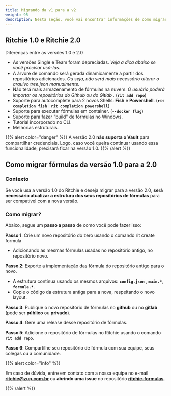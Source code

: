 ```yaml
---
title: Migrando da v1 para a v2
weight: 95
description: Nesta seção, você vai encontrar informações de como migrar de versão no Ritchie. 
---
```


## **Ritchie 1.0 e Ritchie 2.0**

Diferenças entre as versões 1.0 e 2.0

* As versões Single e Team foram depreciadas. _Veja a dica abaixo se você precisar usá-las._
* A árvore de comando será gerada dinamicamente a partir dos repositórios adicionados. _Ou seja, não será mais necessário alterar o arquivo tree.json manualmente._
* Não terá mais armazenamento de fórmulas na nuvem. _O usuário poderá importar os repositórios do Github ou do Gitlab ._ (**`rit add repo`**) 
* Suporte para autocomplete para 2 novos Shells: **Fish** e **Powershell**. (**`rit completion fish`** | **`rit completion powershell`**)
* Suporte para executar fórmulas em container. (**`--docker flag`**)
* Suporte para fazer "build" de fórmulas no Windows.
* Tutorial incorporado no CLI.
* Melhorias estruturais.

{{% alert color="danger" %}}
A versão 2.0 **não suporta o Vault** para compartilhar credenciais. Logo, caso você queira continuar usando essa funcionalidade, precisará ficar na versão 1.0.
{{% /alert %}}

## **Como migrar fórmulas da versão 1.0 para a 2.0**

### **Contexto**

Se você usa a versão 1.0 do Ritchie e deseja migrar para a versão 2.0, **será necessário atualizar a estrutura dos seus repositórios de fórmulas** para ser compatível com a nova versão.

### **Como migrar?**

Abaixo, segue um **passo a passo** de como você pode fazer isso:

**Passo 1**: Crie um novo repositório do zero usando o comando rit create formula

* Adicionando as mesmas fórmulas usadas no repositório antigo, no repositório novo.

**Passo 2**: Exporte a implementação das fórmula do repositório antigo para o novo.

* A estrutura continua usando os mesmos arquivos: **`config.json`** , **`main.*`**, **`formula.*`**.
* Copie o código da estrutura antiga para a nova, respeitando o novo layout.

**Passo 3**: Publique o novo repositório de fórmulas no **github** ou no **gitlab** (pode ser **público** ou **privado**).

**Passo 4**: Gere uma release desse repositório de fórmulas.

**Passo 5**: Adicione o repositório de fórmulas no Ritchie usando o comando **`rit add repo`**.

**Passo 6**: Compartilhe seu repositório de fórmula com sua equipe, seus colegas ou a comunidade.

{{% alert color="info" %}}

Em caso de dúvida, entre em contato com a nossa equipe no e-mail **ritchie@zup.com.br** ou **abrindo uma issue** no repositório [**ritchie-formulas**](https://github.com/ZupIT/ritchie-formulas).

{{% /alert %}}
